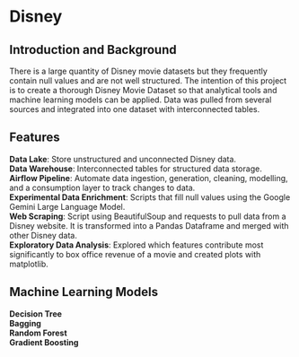 # Disney

## Introduction and Background
There is a large quantity of Disney movie datasets but they frequently contain null values and are not well structured. The intention of this project is to create a thorough Disney Movie Dataset so that analytical tools and machine learning models can be applied. Data was pulled from several sources and integrated into one dataset with interconnected tables.

## Features
**Data Lake**: Store unstructured and unconnected Disney data. <br>
**Data Warehouse**: Interconnected tables for structured data storage. <br>
**Airflow Pipeline**: Automate data ingestion, generation, cleaning, modelling, and a consumption layer to track changes to data. <br>
**Experimental Data Enrichment**: Scripts that fill null values using the Google Gemini Large Language Model. <br>
**Web Scraping**: Script using BeautifulSoup and requests to pull data from a Disney website. It is transformed into a Pandas Dataframe and merged with other Disney data. <br>
**Exploratory Data Analysis**: Explored which features contribute most significantly to  box office revenue of a movie and created plots with matplotlib. <br>

## Machine Learning Models
**Decision Tree** <br>
**Bagging** <br>
**Random Forest** <br>
**Gradient Boosting** <br>



